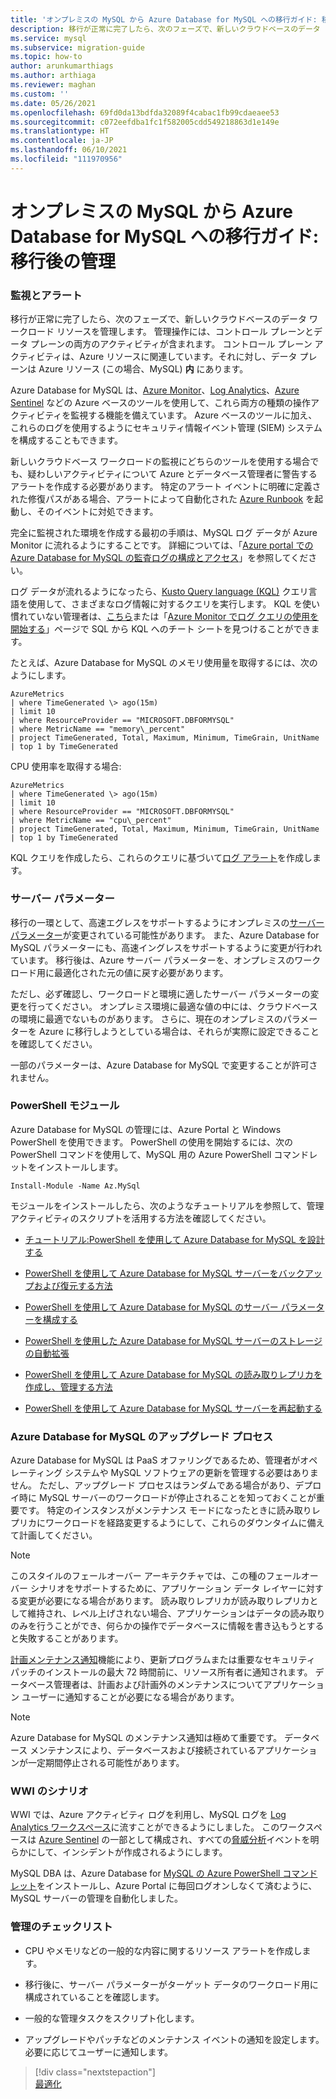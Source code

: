 ```yaml
---
title: 'オンプレミスの MySQL から Azure Database for MySQL への移行ガイド: 移行後の管理'
description: 移行が正常に完了したら、次のフェーズで、新しいクラウドベースのデータ ワークロード リソースを管理します。
ms.service: mysql
ms.subservice: migration-guide
ms.topic: how-to
author: arunkumarthiags
ms.author: arthiaga
ms.reviewer: maghan
ms.custom: ''
ms.date: 05/26/2021
ms.openlocfilehash: 69fd0da13bdfda32089f4cabac1fb99cdaeaee53
ms.sourcegitcommit: c072eefdba1fc1f582005cdd549218863d1e149e
ms.translationtype: HT
ms.contentlocale: ja-JP
ms.lasthandoff: 06/10/2021
ms.locfileid: "111970956"
---
```

# <a name="mysql-on-premises-to-azure-database-for-mysql-migration-guide-post-migration-management"></a>オンプレミスの MySQL から Azure Database for MySQL への移行ガイド: 移行後の管理

### <a name="monitoring-and-alerts"></a>監視とアラート

移行が正常に完了したら、次のフェーズで、新しいクラウドベースのデータ ワークロード リソースを管理します。 管理操作には、コントロール プレーンとデータ プレーンの両方のアクティビティが含まれます。 コントロール プレーン アクティビティは、Azure リソースに関連しています。それに対し、データ プレーンは Azure リソース (この場合、MySQL) **内** にあります。

Azure Database for MySQL は、[Azure Monitor](../../azure-monitor/overview.md)、[Log Analytics](../../azure-monitor/logs/design-logs-deployment.md)、[Azure Sentinel](../../sentinel/overview.md) などの Azure ベースのツールを使用して、これら両方の種類の操作アクティビティを監視する機能を備えています。 Azure ベースのツールに加え、これらのログを使用するようにセキュリティ情報イベント管理 (SIEM) システムを構成することもできます。

新しいクラウドベース ワークロードの監視にどちらのツールを使用する場合でも、疑わしいアクティビティについて Azure とデータベース管理者に警告するアラートを作成する必要があります。 特定のアラート イベントに明確に定義された修復パスがある場合、アラートによって自動化された [Azure Runbook](../../automation/automation-quickstart-create-runbook.md) を起動し、そのイベントに対処できます。

完全に監視された環境を作成する最初の手順は、MySQL ログ データが Azure Monitor に流れるようにすることです。 詳細については、「[Azure portal での Azure Database for MySQL の監査ログの構成とアクセス](../howto-configure-audit-logs-portal.md)」を参照してください。

ログ データが流れるようになったら、[Kusto Query language (KQL)](/azure/data-explorer/kusto/query/) クエリ言語を使用して、さまざまなログ情報に対するクエリを実行します。 KQL を使い慣れていない管理者は、[こちら](/azure/data-explorer/kusto/query/sqlcheatsheet)または「[Azure Monitor でログ クエリの使用を開始する](../../azure-monitor/logs/get-started-queries.md)」ページで SQL から KQL へのチート シートを見つけることができます。

たとえば、Azure Database for MySQL のメモリ使用量を取得するには、次のようにします。

```
AzureMetrics
| where TimeGenerated \> ago(15m)
| limit 10
| where ResourceProvider == "MICROSOFT.DBFORMYSQL"
| where MetricName == "memory\_percent"
| project TimeGenerated, Total, Maximum, Minimum, TimeGrain, UnitName 
| top 1 by TimeGenerated
```
CPU 使用率を取得する場合:

```
AzureMetrics
| where TimeGenerated \> ago(15m)
| limit 10
| where ResourceProvider == "MICROSOFT.DBFORMYSQL"
| where MetricName == "cpu\_percent"
| project TimeGenerated, Total, Maximum, Minimum, TimeGrain, UnitName 
| top 1 by TimeGenerated
```
KQL クエリを作成したら、これらのクエリに基づいて[ログ アラート](../../azure-monitor/alerts/alerts-unified-log.md)を作成します。

### <a name="server-parameters"></a>サーバー パラメーター

移行の一環として、高速エグレスをサポートするようにオンプレミスの[サーバー パラメーター](../concepts-server-parameters.md)が変更されている可能性があります。 また、Azure Database for MySQL パラメーターにも、高速イングレスをサポートするように変更が行われています。 移行後は、Azure サーバー パラメーターを、オンプレミスのワークロード用に最適化された元の値に戻す必要があります。

ただし、必ず確認し、ワークロードと環境に適したサーバー パラメーターの変更を行ってください。 オンプレミス環境に最適な値の中には、クラウドベースの環境に最適でないものがあります。 さらに、現在のオンプレミスのパラメーターを Azure に移行しようとしている場合は、それらが実際に設定できることを確認してください。

一部のパラメーターは、Azure Database for MySQL で変更することが許可されません。

### <a name="powershell-module"></a>PowerShell モジュール

Azure Database for MySQL の管理には、Azure Portal と Windows PowerShell を使用できます。 PowerShell の使用を開始するには、次の PowerShell コマンドを使用して、MySQL 用の Azure PowerShell コマンドレットをインストールします。

`Install-Module -Name Az.MySql`

モジュールをインストールしたら、次のようなチュートリアルを参照して、管理アクティビティのスクリプトを活用する方法を確認してください。

  - [チュートリアル:PowerShell を使用して Azure Database for MySQL を設計する](../tutorial-design-database-using-powershell.md)

  - [PowerShell を使用して Azure Database for MySQL サーバーをバックアップおよび復元する方法](../howto-restore-server-powershell.md)

  - [PowerShell を使用して Azure Database for MySQL のサーバー パラメーターを構成する](../howto-configure-server-parameters-using-powershell.md)

  - [PowerShell を使用した Azure Database for MySQL サーバーのストレージの自動拡張](../howto-auto-grow-storage-powershell.md)

  - [PowerShell を使用して Azure Database for MySQL の読み取りレプリカを作成し、管理する方法](../howto-read-replicas-powershell.md)

  - [PowerShell を使用して Azure Database for MySQL サーバーを再起動する](../howto-restart-server-powershell.md)

### <a name="azure-database-for-mysql-upgrade-process"></a>Azure Database for MySQL のアップグレード プロセス

Azure Database for MySQL は PaaS オファリングであるため、管理者がオペレーティング システムや MySQL ソフトウェアの更新を管理する必要はありません。 ただし、アップグレード プロセスはランダムである場合があり、デプロイ時に MySQL サーバーのワークロードが停止されることを知っておくことが重要です。 特定のインスタンスがメンテナンス モードになったときに読み取りレプリカにワークロードを経路変更するようにして、これらのダウンタイムに備えて計画してください。

> [!NOTE]
> このスタイルのフェールオーバー アーキテクチャでは、この種のフェールオーバー シナリオをサポートするために、アプリケーション データ レイヤーに対する変更が必要になる場合があります。 読み取りレプリカが読み取りレプリカとして維持され、レベル上げされない場合、アプリケーションはデータの読み取りのみを行うことができ、何らかの操作でデータベースに情報を書き込もうとすると失敗することがあります。

[計画メンテナンス通知](../concepts-monitoring.md#planned-maintenance-notification)機能により、更新プログラムまたは重要なセキュリティ パッチのインストールの最大 72 時間前に、リソース所有者に通知されます。 データベース管理者は、計画および計画外のメンテナンスについてアプリケーション ユーザーに通知することが必要になる場合があります。

> [!NOTE]
> Azure Database for MySQL のメンテナンス通知は極めて重要です。 データベース メンテナンスにより、データベースおよび接続されているアプリケーションが一定期間停止される可能性があります。

### <a name="wwi-scenario"></a>WWI のシナリオ

WWI では、Azure アクティビティ ログを利用し、MySQL ログを [Log Analytics ワークスペース](../../azure-monitor/logs/design-logs-deployment.md)に流すことができるようにしました。 このワークスペースは [Azure Sentinel](../../sentinel/index.yml) の一部として構成され、すべての[脅威分析](/azure/mysql/concepts-data-access-and-security-threat-protection)イベントを明らかにして、インシデントが作成されるようにします。

MySQL DBA は、Azure Database for [MySQL の Azure PowerShell コマンドレット](../quickstart-create-mysql-server-database-using-azure-powershell.md)をインストールし、Azure Portal に毎回ログオンしなくて済むように、MySQL サーバーの管理を自動化しました。

### <a name="management-checklist"></a>管理のチェックリスト

  - CPU やメモリなどの一般的な内容に関するリソース アラートを作成します。

  - 移行後に、サーバー パラメーターがターゲット データのワークロード用に構成されていることを確認します。

  - 一般的な管理タスクをスクリプト化します。

  - アップグレードやパッチなどのメンテナンス イベントの通知を設定します。 必要に応じてユーザーに通知します。  


> [!div class="nextstepaction"]  
> [最適化](./optimization.md)